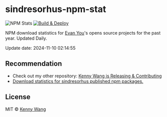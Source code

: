sindresorhus-npm-stat
===

![NPM Stats](https://img.shields.io/endpoint?url=https://raw.githubusercontent.com/jaywcjlove/my-npm-stat/main/data/badge.json)
[![Build & Deploy](https://github.com/jaywcjlove/my-npm-stat/actions/workflows/ci.yml/badge.svg)](https://github.com/jaywcjlove/my-npm-stat/actions/workflows/ci.yml)

NPM download statistics for [Evan You](https://www.npmjs.com/~yyx990803)'s opens source projects for the past year. Updated Daily.

Update date: <!--GAMFC-->2024-11-10 02:14:55<!--GAMFC-END-->

## Recommendation

- Check out my other repository: [Kenny Wang is Releasing & Contributing](https://github.com/jaywcjlove/releases/)
- [Download statistics for sindresorhus published npm packages.](https://forksss.github.io/sindresorhus-npm-stat/)

## License

MIT © [Kenny Wang](https://github.com/jaywcjlove)
